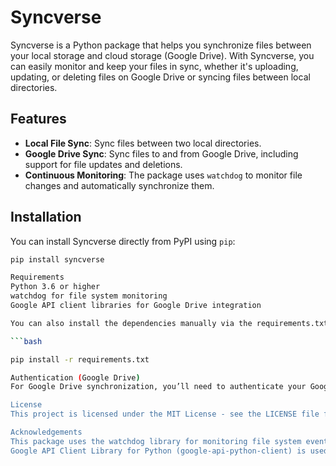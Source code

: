 # Syncverse

Syncverse is a Python package that helps you synchronize files between your local storage and cloud storage (Google Drive). With Syncverse, you can easily monitor and keep your files in sync, whether it's uploading, updating, or deleting files on Google Drive or syncing files between local directories.

## Features
- **Local File Sync**: Sync files between two local directories.
- **Google Drive Sync**: Sync files to and from Google Drive, including support for file updates and deletions.
- **Continuous Monitoring**: The package uses `watchdog` to monitor file changes and automatically synchronize them.

## Installation

You can install Syncverse directly from PyPI using `pip`:

```bash
pip install syncverse

Requirements
Python 3.6 or higher
watchdog for file system monitoring
Google API client libraries for Google Drive integration

You can also install the dependencies manually via the requirements.txt:

```bash

pip install -r requirements.txt

Authentication (Google Drive)
For Google Drive synchronization, you’ll need to authenticate your Google account. The first time you run a Google Drive sync, the package will prompt you to authenticate using OAuth2. After successful authentication, your credentials will be stored in a token.json file, so you don't need to authenticate again.

License
This project is licensed under the MIT License - see the LICENSE file for details.

Acknowledgements
This package uses the watchdog library for monitoring file system events.
Google API Client Library for Python (google-api-python-client) is used to interact with Google Drive.